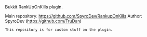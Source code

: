 Bukkit RankUpOnKills plugin.

Main repository: https://github.com/SpyroDev/RankupOnKills
Author: SpyroDev (https://github.com/TruDan)
~~~~
This repository is for custom stuff on the plugin.